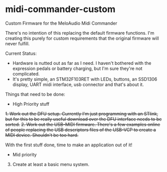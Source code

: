 # midi-commander-custom
Custom Firmware for the MeloAudio Midi Commander

There's no intention of this replacing the default firmware functions. I'm creating this purely for custom requirements that the original firmware will never fulfill.

Current Status:
- Hardware is nutted out as far as I need. I haven't bothered with the expression pedals or battery charging, but I'm sure they're not complicated.
- It's pretty simple, an STM32F103RET with LEDs, buttons, an SSD1306 display, UART midi interface, usb connector and that's about it.

Things that need to be done:
- High Priority stuff

~~1. Work out the DFU setup.  Currently I'm just programming with an STlink, but for this to be really useful download over the DFU interface needs to be sorted.~~
~~2. Work out the USB-MIDI firmware.  There's a few examples online of people replacing the USB descriptors files of the USB-VCP to create a MIDI device.  Shouldn't be too hard.~~

With the first stuff done, time to make an application out of it!

- Mid priority
3. Create at least a basic menu system.
